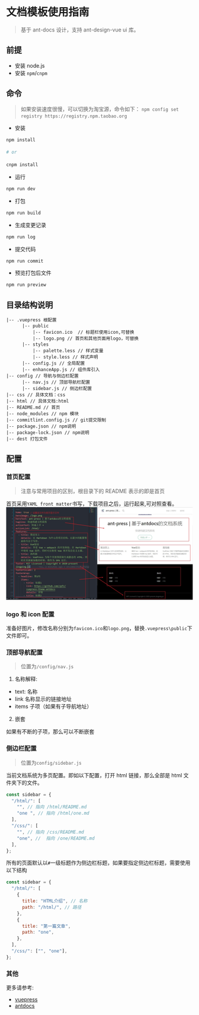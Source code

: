 # 文档模板使用指南

> 基于 ant-docs 设计，支持 ant-design-vue ui 库。

## 前提

- 安装 node.js
- 安装 `npm`/`cnpm`

## 命令

> 如果安装速度很慢，可以切换为淘宝源，命令如下：
> `npm config set registry https://registry.npm.taobao.org`

- 安装

```bash
npm install

# or

cnpm install
```

- 运行

```bash
npm run dev
```

- 打包

```bash
npm run build
```

- 生成变更记录

```bash
npm run log
```

- 提交代码

```bash
npm run commit
```

- 预览打包后文件

```bash
npm run preview
```

## 目录结构说明

```text
|-- .vuepress 根配置
      |-- public
          |-- favicon.ico  // 标题栏使用icon,可替换
          |-- logo.png // 首页和其他页面用logo，可替换
      |-- styles
          |-- palette.less // 样式变量
          |-- style.less // 样式声明
      |-- config.js // 全局配置
      |-- enhanceApp.js // 组件库引入
|-- config // 导航与侧边栏配置
      |-- nav.js // 顶部导航栏配置
      |-- sidebar.js // 侧边栏配置
|-- css // 具体文档：css
|-- html // 具体文档:html
|-- README.md // 首页
|-- node_modules // npm 模块
|-- commitlint.config.js // git提交限制
|-- package.json // npm说明
|-- package-lock.json // npm说明
|-- dest 打包文件
```

## 配置

### 首页配置

> 注意与常用项目的区别，根目录下的 README 表示的即是首页

首页采用`YAML front matter`书写，下载项目之后，运行起来,可对照查看。
![首页配置](./img/index-config.jpg)

### logo 和 icon 配置

准备好图片，修改名称分别为`favicon.ico`和`logo.png`，替换`.vuepress\public`下文件即可。

### 顶部导航配置

> 位置为`/config/nav.js`

1. 名称解释:

- text: 名称
- link 名称显示的链接地址
- items 子项（如果有子导航地址）

2. 嵌套

如果有不断的子项，那么可以不断嵌套

### 侧边栏配置

> 位置为`config/sidebar.js`

当前文档系统为多页配置。即如以下配置，打开 html 链接，那么全部是 html 文件夹下的文件。

```js
const sidebar = {
  "/html/": [
    "", // 指向 /html/README.md
    "one ", // 指向 /html/one.md
  ],
  "/css/": [
    "", // 指向 /css/README.md
    "one", //  指向 /one/README.md
  ],
};
```

所有的页面默认以`#`一级标题作为侧边栏标题，如果要指定侧边栏标题，需要使用以下结构

```js
const sidebar = {
  "/html/": [
    {
      title: "HTML介绍", // 名称
      path: "/html/", // 路径
    },
    {
      title: "第一篇文章",
      path: "one",
    },
  ],
  "/css/": ["", "one"],
};
```

### 其他

更多请参考:

- [vuepress](https://vuepress.vuejs.org/zh/)
- [antdocs](https://antdocs.seeyoz.cn/)
